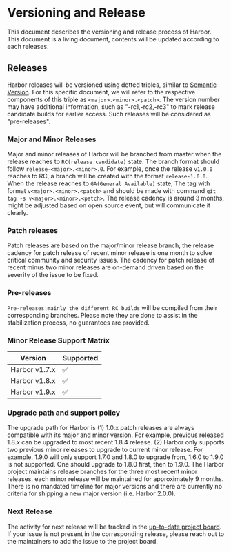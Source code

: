 # Versioning and Release
This document describes the versioning and release process of Harbor. This document is a living document, contents will be updated according to each releases.

## Releases
Harbor releases will be versioned using dotted triples, similar to [Semantic Version](http://semver.org/). For this specific document, we will refer to the respective components of this triple as `<major>.<minor>.<patch>`. The version number may have additional information, such as "-rc1,-rc2,-rc3" to mark release candidate builds for earlier access. Such releases will be considered as "pre-releases".

### Major and Minor Releases
Major and minor releases of Harbor will be branched from master when the release reaches to `RC(release candidate)` state. The branch format should follow `release-<major>.<minor>.0`. For example, once the release `v1.0.0` reaches to RC, a branch will be created with the format `release-1.0.0`. When the release reaches to `GA(General Available)` state, The tag with format `v<major>.<minor>.<patch>` and should be made with command `git tag -s v<major>.<minor>.<patch>`. The release cadency is around 3 months, might be adjusted based on open source event, but will communicate it clearly.

### Patch releases
Patch releases are based on the major/minor release branch, the release cadency for patch release of recent minor release is one month to solve critical community and security issues. The cadency for patch release of recent minus two minor releases are on-demand driven based on the severity of the issue to be fixed.

### Pre-releases
`Pre-releases:mainly the different RC builds` will be compiled from their corresponding branches. Please note they are done to assist in the stabilization process, no guarantees are provided.

### Minor Release Support Matrix
| Version | Supported          |
| ------- | ------------------ |
| Harbor v1.7.x   | :white_check_mark: |
| Harbor v1.8.x   | :white_check_mark: |
| Harbor v1.9.x   | :white_check_mark: |

### Upgrade path and support policy
The upgrade path for Harbor is (1) 1.0.x patch releases are always compatible with its major and minor version. For example, previous released 1.8.x can be upgraded to most recent 1.8.4 release. (2) Harbor only supports two previous minor releases to upgrade to current minor release. For example, 1.9.0 will only support 1.7.0 and 1.8.0 to upgrade from, 1.6.0 to 1.9.0 is not supported. One should upgrade to 1.8.0 first, then to 1.9.0.
The Harbor project maintains release branches for the three most recent minor releases, each minor release will be maintained for approximately 9 months. There is no mandated timeline for major versions and there are currently no criteria for shipping a new major version (i.e. Harbor 2.0.0).

### Next Release
The activity for next release will be tracked in the [up-to-date project board](https://github.com/orgs/goharbor/projects/1). If your issue is not present in the corresponding release, please reach out to the maintainers to add the issue to the project board.
